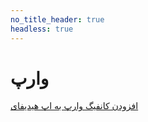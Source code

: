 ```yaml
---
no_title_header: true
headless: true
---
```


# وارپ

<a href="hiddify://import/https://raw.githubusercontent.com/hiddify/hiddify-app/refs/heads/main/test.configs/warp">افزودن کانفیگ وارپ به اپ هیدیفای</a>

